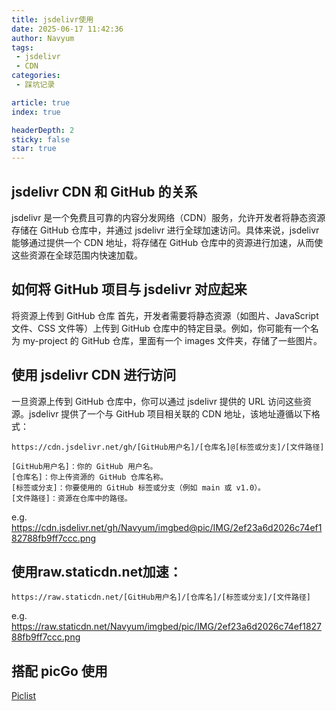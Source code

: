 ```yaml
---
title: jsdelivr使用
date: 2025-06-17 11:42:36
author: Navyum
tags: 
 - jsdelivr
 - CDN
categories: 
 - 踩坑记录

article: true
index: true

headerDepth: 2
sticky: false
star: true
---
```



## jsdelivr CDN 和 GitHub 的关系
jsdelivr 是一个免费且可靠的内容分发网络（CDN）服务，允许开发者将静态资源存储在 GitHub 仓库中，并通过 jsdelivr 进行全球加速访问。具体来说，jsdelivr 能够通过提供一个 CDN 地址，将存储在 GitHub 仓库中的资源进行加速，从而使这些资源在全球范围内快速加载。

## 如何将 GitHub 项目与 jsdelivr 对应起来
将资源上传到 GitHub 仓库
首先，开发者需要将静态资源（如图片、JavaScript 文件、CSS 文件等）上传到 GitHub 仓库中的特定目录。例如，你可能有一个名为 my-project 的 GitHub 仓库，里面有一个 images 文件夹，存储了一些图片。

## 使用 jsdelivr CDN 进行访问
一旦资源上传到 GitHub 仓库中，你可以通过 jsdelivr 提供的 URL 访问这些资源。jsdelivr 提供了一个与 GitHub 项目相关联的 CDN 地址，该地址遵循以下格式：

```
https://cdn.jsdelivr.net/gh/[GitHub用户名]/[仓库名]@[标签或分支]/[文件路径]

[GitHub用户名]：你的 GitHub 用户名。
[仓库名]：你上传资源的 GitHub 仓库名称。
[标签或分支]：你要使用的 GitHub 标签或分支（例如 main 或 v1.0）。
[文件路径]：资源在仓库中的路径。
```
e.g. https://cdn.jsdelivr.net/gh/Navyum/imgbed@pic/IMG/2ef23a6d2026c74ef182788fb9ff7ccc.png


## 使用raw.staticdn.net加速：
```
https://raw.staticdn.net/[GitHub用户名]/[仓库名]/[标签或分支]/[文件路径]
```
e.g. https://raw.staticdn.net/Navyum/imgbed/pic/IMG/2ef23a6d2026c74ef182788fb9ff7ccc.png


## 搭配 picGo 使用
[Piclist](./piclist.md)